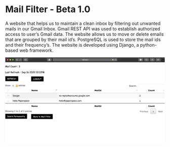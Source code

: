 # Mail Filter - Beta 1.0

  A website that helps us to maintain a clean inbox by filtering out unwanted mails in our Gmail Inbox. Gmail REST API was used to establish authorized access to user’s Gmail data. The website allows us to move or delete emails that are grouped by their mail id’s. PostgreSQL is used to store the mail ids and their frequency’s. The website is developed using Django, a python-based web framework.
  

![alt text](https://github.com/hari10599/Mail-Filter/blob/master/Screenshot%202020-09-16%20at%2010.13.39%20PM.png)
